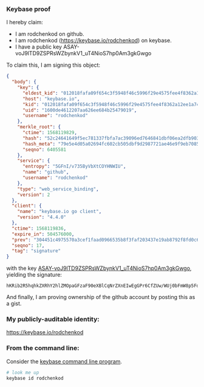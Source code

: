 ### Keybase proof

I hereby claim:

  * I am rodchenkod on github.
  * I am rodchenkod (https://keybase.io/rodchenkod) on keybase.
  * I have a public key ASAY-voJ9lTD9ZSPRsWZbynkV1_uT4NioS7hp0Am3gkGwgo

To claim this, I am signing this object:

```json
{
  "body": {
    "key": {
      "eldest_kid": "012018fafa09f654c3f5948f46c5996f29e4575fee4f8362a12ee1a74026de0906c20a",
      "host": "keybase.io",
      "kid": "012018fafa09f654c3f5948f46c5996f29e4575fee4f8362a12ee1a74026de0906c20a",
      "uid": "1600de4612207aa626ee684b25479019",
      "username": "rodchenkod"
    },
    "merkle_root": {
      "ctime": 1568119829,
      "hash": "52c24641649f5ec781337fbfa7ac39096ed7646841dbf06ea2dfb903dd024fabf63825d48270e52dec4baa4752109e489af173b4a83e2642bbacb8a12a40fe70",
      "hash_meta": "79e5e4d05a02694fc602cb505dbf9d2987721ae46e9f9eb7085f24a9d5442a41",
      "seqno": 6405581
    },
    "service": {
      "entropy": "5GFnI/v735ByVbXtCOYHNWIU",
      "name": "github",
      "username": "rodchenkod"
    },
    "type": "web_service_binding",
    "version": 2
  },
  "client": {
    "name": "keybase.io go client",
    "version": "4.4.0"
  },
  "ctime": 1568119836,
  "expire_in": 504576000,
  "prev": "304451c4975570a3cef1faad0966535b8f3faf203437e19ab8792f8fd0c651ac",
  "seqno": 17,
  "tag": "signature"
}
```

with the key [ASAY-voJ9lTD9ZSPRsWZbynkV1_uT4NioS7hp0Am3gkGwgo](https://keybase.io/rodchenkod), yielding the signature:

```
hKRib2R5hqhkZXRhY2hlZMOpaGFzaF90eXBlCqNrZXnEIwEgGPr6CfZUw/WUj0bFmW8p5Fdf7k+DYqEu4adAJt4JBsIKp3BheWxvYWTESpcCEcQgMERRxJdVcKPO8fqtCWZTW48/ryA0N+GauHkvj9DGUazEIL80+bRIisCh1/LdSMq/f9pmDLvmJgJCwoWrWQN45iroAgHCo3NpZ8RAedeY17fk+bqEmU5nLUtn9pBPY5I4A3XlCYQavgbxGy3x3sig/Sp9t1e4INXPdKehsKv3J4cOpzDS9+/PhI0iDqhzaWdfdHlwZSCkaGFzaIKkdHlwZQildmFsdWXEIJtOafR/E85YqQdr6AZ+SyNX64tBZG4y3Sic7ABkhDyeo3RhZ80CAqd2ZXJzaW9uAQ==

```

And finally, I am proving ownership of the github account by posting this as a gist.

### My publicly-auditable identity:

https://keybase.io/rodchenkod

### From the command line:

Consider the [keybase command line program](https://keybase.io/download).

```bash
# look me up
keybase id rodchenkod
```
